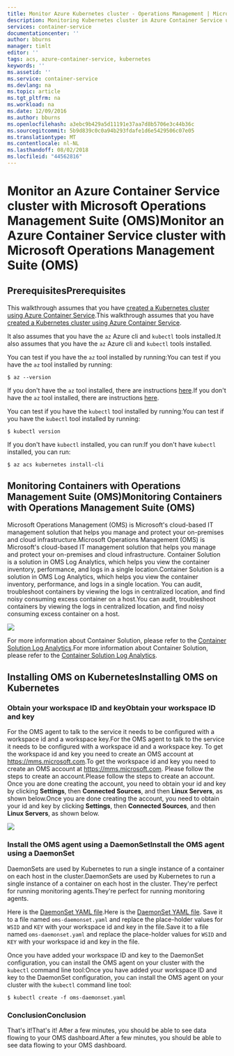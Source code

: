 ```yaml
---
title: Monitor Azure Kubernetes cluster - Operations Management | Microsoft Docs
description: Monitoring Kubernetes cluster in Azure Container Service using Microsoft Operations Management Suite
services: container-service
documentationcenter: ''
author: bburns
manager: timlt
editor: ''
tags: acs, azure-container-service, kubernetes
keywords: ''
ms.assetid: ''
ms.service: container-service
ms.devlang: na
ms.topic: article
ms.tgt_pltfrm: na
ms.workload: na
ms.date: 12/09/2016
ms.author: bburns
ms.openlocfilehash: a3ebc9b429a5d11191e37aa7d8b5706e3c44b36c
ms.sourcegitcommit: 5b9d839c0c0a94b293fdafe1d6e5429506c07e05
ms.translationtype: MT
ms.contentlocale: nl-NL
ms.lasthandoff: 08/02/2018
ms.locfileid: "44562816"
---
```

# <a name="monitor-an-azure-container-service-cluster-with-microsoft-operations-management-suite-oms"></a><span data-ttu-id="5d394-103">Monitor an Azure Container Service cluster with Microsoft Operations Management Suite (OMS)</span><span class="sxs-lookup"><span data-stu-id="5d394-103">Monitor an Azure Container Service cluster with Microsoft Operations Management Suite (OMS)</span></span>

## <a name="prerequisites"></a><span data-ttu-id="5d394-104">Prerequisites</span><span class="sxs-lookup"><span data-stu-id="5d394-104">Prerequisites</span></span>
<span data-ttu-id="5d394-105">This walkthrough assumes that you have [created a Kubernetes cluster using Azure Container Service](container-service-kubernetes-walkthrough.md).</span><span class="sxs-lookup"><span data-stu-id="5d394-105">This walkthrough assumes that you have [created a Kubernetes cluster using Azure Container Service](container-service-kubernetes-walkthrough.md).</span></span>

<span data-ttu-id="5d394-106">It also assumes that you have the `az` Azure cli and `kubectl` tools installed.</span><span class="sxs-lookup"><span data-stu-id="5d394-106">It also assumes that you have the `az` Azure cli and `kubectl` tools installed.</span></span>

<span data-ttu-id="5d394-107">You can test if you have the `az` tool installed by running:</span><span class="sxs-lookup"><span data-stu-id="5d394-107">You can test if you have the `az` tool installed by running:</span></span>

```console
$ az --version
```

<span data-ttu-id="5d394-108">If you don't have the `az` tool installed, there are instructions [here](https://github.com/azure/azure-cli#installation).</span><span class="sxs-lookup"><span data-stu-id="5d394-108">If you don't have the `az` tool installed, there are instructions [here](https://github.com/azure/azure-cli#installation).</span></span>

<span data-ttu-id="5d394-109">You can test if you have the `kubectl` tool installed by running:</span><span class="sxs-lookup"><span data-stu-id="5d394-109">You can test if you have the `kubectl` tool installed by running:</span></span>

```console
$ kubectl version
```

<span data-ttu-id="5d394-110">If you don't have `kubectl` installed, you can run:</span><span class="sxs-lookup"><span data-stu-id="5d394-110">If you don't have `kubectl` installed, you can run:</span></span>

```console
$ az acs kubernetes install-cli
```

## <a name="monitoring-containers-with-operations-management-suite-oms"></a><span data-ttu-id="5d394-111">Monitoring Containers with Operations Management Suite (OMS)</span><span class="sxs-lookup"><span data-stu-id="5d394-111">Monitoring Containers with Operations Management Suite (OMS)</span></span>

<span data-ttu-id="5d394-112">Microsoft Operations Management (OMS) is Microsoft's cloud-based IT management solution that helps you manage and protect your on-premises and cloud infrastructure.</span><span class="sxs-lookup"><span data-stu-id="5d394-112">Microsoft Operations Management (OMS) is Microsoft's cloud-based IT management solution that helps you manage and protect your on-premises and cloud infrastructure.</span></span> <span data-ttu-id="5d394-113">Container Solution is a solution in OMS Log Analytics, which helps you view the container inventory, performance, and logs in a single location.</span><span class="sxs-lookup"><span data-stu-id="5d394-113">Container Solution is a solution in OMS Log Analytics, which helps you view the container inventory, performance, and logs in a single location.</span></span> <span data-ttu-id="5d394-114">You can audit, troubleshoot containers by viewing the logs in centralized location, and find noisy consuming excess container on a host.</span><span class="sxs-lookup"><span data-stu-id="5d394-114">You can audit, troubleshoot containers by viewing the logs in centralized location, and find noisy consuming excess container on a host.</span></span>

![](https://docstestmedia1.blob.core.windows.net/azure-media/articles/container-service/media/container-service-monitoring-oms/image1.png)

<span data-ttu-id="5d394-115">For more information about Container Solution, please refer to the [Container Solution Log Analytics](../log-analytics/log-analytics-containers.md).</span><span class="sxs-lookup"><span data-stu-id="5d394-115">For more information about Container Solution, please refer to the [Container Solution Log Analytics](../log-analytics/log-analytics-containers.md).</span></span>

## <a name="installing-oms-on-kubernetes"></a><span data-ttu-id="5d394-116">Installing OMS on Kubernetes</span><span class="sxs-lookup"><span data-stu-id="5d394-116">Installing OMS on Kubernetes</span></span>

### <a name="obtain-your-workspace-id-and-key"></a><span data-ttu-id="5d394-117">Obtain your workspace ID and key</span><span class="sxs-lookup"><span data-stu-id="5d394-117">Obtain your workspace ID and key</span></span>
<span data-ttu-id="5d394-118">For the OMS agent to talk to the service it needs to be configured with a workspace id and a workspace key.</span><span class="sxs-lookup"><span data-stu-id="5d394-118">For the OMS agent to talk to the service it needs to be configured with a workspace id and a workspace key.</span></span> <span data-ttu-id="5d394-119">To get the workspace id and key you need to create an OMS account at <https://mms.microsoft.com>.</span><span class="sxs-lookup"><span data-stu-id="5d394-119">To get the workspace id and key you need to create an OMS account at <https://mms.microsoft.com>.</span></span>
<span data-ttu-id="5d394-120">Please follow the steps to create an account.</span><span class="sxs-lookup"><span data-stu-id="5d394-120">Please follow the steps to create an account.</span></span> <span data-ttu-id="5d394-121">Once you are done creating the account, you need to obtain your id and key by clicking **Settings**, then **Connected Sources**, and then **Linux Servers**, as shown below.</span><span class="sxs-lookup"><span data-stu-id="5d394-121">Once you are done creating the account, you need to obtain your id and key by clicking **Settings**, then **Connected Sources**, and then **Linux Servers**, as shown below.</span></span>

 ![](https://docstestmedia1.blob.core.windows.net/azure-media/articles/container-service/media/container-service-monitoring-oms/image5.png)

### <a name="install-the-oms-agent-using-a-daemonset"></a><span data-ttu-id="5d394-122">Install the OMS agent using a DaemonSet</span><span class="sxs-lookup"><span data-stu-id="5d394-122">Install the OMS agent using a DaemonSet</span></span>
<span data-ttu-id="5d394-123">DaemonSets are used by Kubernetes to run a single instance of a container on each host in the cluster.</span><span class="sxs-lookup"><span data-stu-id="5d394-123">DaemonSets are used by Kubernetes to run a single instance of a container on each host in the cluster.</span></span>
<span data-ttu-id="5d394-124">They're perfect for running monitoring agents.</span><span class="sxs-lookup"><span data-stu-id="5d394-124">They're perfect for running monitoring agents.</span></span>

<span data-ttu-id="5d394-125">Here is the [DaemonSet YAML file](https://github.com/Microsoft/OMS-docker/tree/master/Kubernetes).</span><span class="sxs-lookup"><span data-stu-id="5d394-125">Here is the [DaemonSet YAML file](https://github.com/Microsoft/OMS-docker/tree/master/Kubernetes).</span></span> <span data-ttu-id="5d394-126">Save it to a file named `oms-daemonset.yaml` and replace the place-holder values for `WSID` and `KEY` with your workspace id and key in the file.</span><span class="sxs-lookup"><span data-stu-id="5d394-126">Save it to a file named `oms-daemonset.yaml` and replace the place-holder values for `WSID` and `KEY` with your workspace id and key in the file.</span></span>

<span data-ttu-id="5d394-127">Once you have added your workspace ID and key to the DaemonSet configuration, you can install the OMS agent on your cluster with the `kubectl` command line tool:</span><span class="sxs-lookup"><span data-stu-id="5d394-127">Once you have added your workspace ID and key to the DaemonSet configuration, you can install the OMS agent on your cluster with the `kubectl` command line tool:</span></span>

```console
$ kubectl create -f oms-daemonset.yaml
```

### <a name="conclusion"></a><span data-ttu-id="5d394-128">Conclusion</span><span class="sxs-lookup"><span data-stu-id="5d394-128">Conclusion</span></span>
<span data-ttu-id="5d394-129">That's it!</span><span class="sxs-lookup"><span data-stu-id="5d394-129">That's it!</span></span> <span data-ttu-id="5d394-130">After a few minutes, you should be able to see data flowing to your OMS dashboard.</span><span class="sxs-lookup"><span data-stu-id="5d394-130">After a few minutes, you should be able to see data flowing to your OMS dashboard.</span></span>


